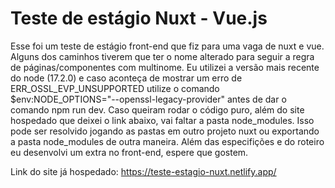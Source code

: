 # Teste de estágio Nuxt - Vue.js

Esse foi um teste de estágio front-end que fiz para uma vaga de nuxt e vue.
Alguns dos caminhos tiverem que ter o nome alterado para seguir a regra de páginas/componentes com multinome.
Eu utilizei a versão mais recente do node (17.2.0) e caso aconteça de mostrar um erro de ERR_OSSL_EVP_UNSUPPORTED utilize o comando $env:NODE_OPTIONS="--openssl-legacy-provider" antes de dar o comando npm run dev.
Caso queiram rodar o código puro, além do site hospedado que deixei o link abaixo, vai faltar a pasta node_modules. Isso pode ser resolvido jogando as pastas em outro projeto nuxt ou exportando a pasta node_modules de outra maneira.
Além das especifições e do roteiro eu desenvolvi um extra no front-end, espere que gostem.

Link do site já hospedado: https://teste-estagio-nuxt.netlify.app/
